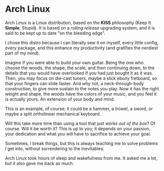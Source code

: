 # Arch Linux

Arch Linux is a Linux distribution, based on the **KISS** philosophy (Keep It **Simple**, Stupid).
It is based on a *rolling release* upgrading system, and it is said to be kept up to date "on the bleeding edge".

I chose this distro because I can literally sew it on myself, every little config, every package, and this enhance my productivity (and gratifies the nerdiest part of my mind).

Imagine if you were able to build your own guitar.
Being the one who choose the woods, the shape, the scale, and then continuing down, to the details that you would have overlooked if you had just bought it as it was.
Then, you may focus on die-cast tuners, maybe a slick ebony fretboard, so that your fingers can slide faster.
And why not, a neck-through-body construction, to give more sustain to the notes you play.
Now it has the right weight and shape, the woods have the colors of your music, and you feel it is actually yours.
An extension of your body and mind.

This is an example, of course; it could be a hammer, a trowel, a sword, or maybe a split ortholinear mechanical keyboard.

Will this take more time than using a tool that just *works out of the box*? Of course.
Will it be worth it? This is up to you; it depends on your passion, your dedication and what you will have to sacrifice to achieve your goal.

Sometimes, I break things, but this is always teaching me to solve problems I get into, without surrendering to the inevitables.

Arch Linux took hours of sleep and wakefulness from me.
It asked me a lot, but it also gave me back as much.
